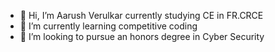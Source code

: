 - 👋 Hi, I’m Aarush Verulkar currently studying CE in FR.CRCE
- 🌱 I’m currently learning competitive coding
- 📕 I’m looking to pursue an honors degree in Cyber Security


<!---
Aarush-Verulkar/Aarush-Verulkar is a ✨ special ✨ repository because its `README.md` (this file) appears on your GitHub profile.
You can click the Preview link to take a look at your changes.
--->

